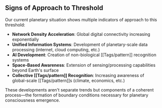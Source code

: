 ## Signs of Approach to Threshold

Our current planetary situation shows multiple indicators of approach to this threshold:

- **Network Density Acceleration**: Global digital connectivity increasing exponentially
- **Unified Information Systems**: Development of planetary-scale data processing (internet, cloud computing, etc.)
- **AI Development**: Creation of non-biological [[Tags/pattern]] recognition systems
- **Space-Based Awareness**: Extension of sensing/processing capabilities beyond Earth's surface
- **Collective [[Tags/pattern]] Recognition**: Increasing awareness of global-scale [[Tags/pattern]]s (climate, economics, etc.)

These developments aren't separate trends but components of a coherent process—the formation of boundary conditions necessary for planetary consciousness emergence.